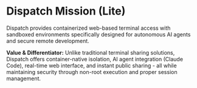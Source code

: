 # Dispatch Mission (Lite)

Dispatch provides containerized web-based terminal access with sandboxed environments specifically designed for autonomous AI agents and secure remote development.

**Value & Differentiator:** Unlike traditional terminal sharing solutions, Dispatch offers container-native isolation, AI agent integration (Claude Code), real-time web interface, and instant public sharing - all while maintaining security through non-root execution and proper session management.